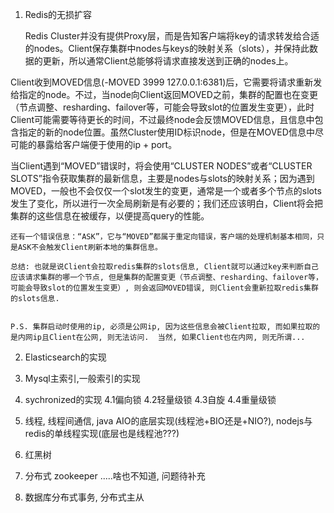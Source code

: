 1. Redis的无损扩容

   Redis Cluster并没有提供Proxy层，而是告知客户端将key的请求转发给合适的nodes。Client保存集群中nodes与keys的映射关系（slots），并保持此数据的更新，所以通常Client总能够将请求直接发送到正确的nodes上。

Client收到MOVED信息(-MOVED 3999 127.0.0.1:6381)后，它需要将请求重新发给指定的node。不过，当node向Client返回MOVED之前，集群的配置也在变更（节点调整、resharding、failover等，可能会导致slot的位置发生变更），此时Client可能需要等待更长的时间，不过最终node会反馈MOVED信息，且信息中包含指定的新的node位置。虽然Cluster使用ID标识node，但是在MOVED信息中尽可能的暴露给客户端便于使用的ip + port。

当Client遇到“MOVED”错误时，将会使用“CLUSTER NODES”或者“CLUSTER SLOTS”指令获取集群的最新信息，主要是nodes与slots的映射关系；因为遇到MOVED，一般也不会仅仅一个slot发生的变更，通常是一个或者多个节点的slots发生了变化，所以进行一次全局刷新是有必要的；我们还应该明白，Client将会把集群的这些信息在被缓存，以便提高query的性能。

    还有一个错误信息：“ASK”，它与“MOVED”都属于重定向错误，客户端的处理机制基本相同，只是ASK不会触发Client刷新本地的集群信息。

    总结: 也就是说Client会拉取redis集群的slots信息, Client就可以通过key来判断自己应该请求集群的哪一个节点, 但是集群的配置变更（节点调整、resharding、failover等，可能会导致slot的位置发生变更）, 则会返回MOVED错误, 则Client会重新拉取redis集群的slots信息.


    P.S. 集群启动时使用的ip, 必须是公网ip, 因为这些信息会被Client拉取, 而如果拉取的是内网ip且Client在公网, 则无法访问.  当然, 如果Client也在内网, 则无所谓...

2. Elasticsearch的实现

3. Mysql主索引,一般索引的实现

4. sychronized的实现
4.1偏向锁
4.2轻量级锁
4.3自旋
4.4重量级锁

5. 线程, 线程间通信, java AIO的底层实现(线程池+BIO还是+NIO?), nodejs与redis的单线程实现(底层也是线程池???)

6. 红黑树


7. 分布式   zookeeper    .....啥也不知道, 问题待补充

8. 数据库分布式事务, 分布式主从
